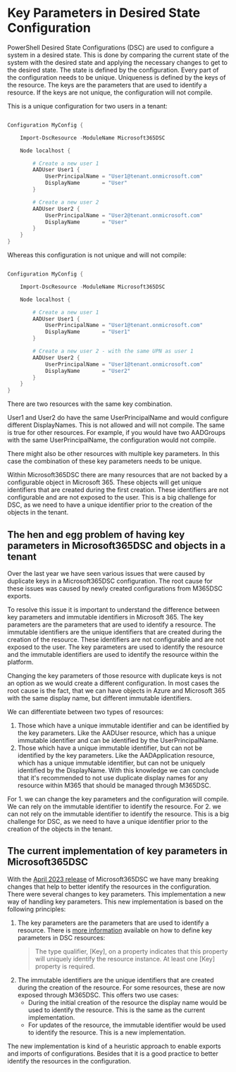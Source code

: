 # Key Parameters in Desired State Configuration

PowerShell Desired State Configurations (DSC) are used to configure a system in a desired state. This is done by comparing the current state of the system with the desired state and applying the necessary changes to get to the desired state. The state is defined by the configuration. Every part of the configuration needs to be unique. Uniqueness is defined by the keys of the resource. The keys are the parameters that are used to identify a resource. If the keys are not unique, the configuration will not compile.

This is a unique configuration for two users in a tenant:

```powershell

Configuration MyConfig {

    Import-DscResource -ModuleName Microsoft365DSC

    Node localhost {

        # Create a new user 1
        AADUser User1 {
            UserPrincipalName = "User1@tenant.onmicrosoft.com"
            DisplayName       = "User"
        }

        # Create a new user 2
        AADUser User2 {
            UserPrincipalName = "User2@tenant.onmicrosoft.com"
            DisplayName       = "User"
        }
    }
}

```

Whereas this configuration is not unique and will not compile:

```powershell

Configuration MyConfig {

    Import-DscResource -ModuleName Microsoft365DSC

    Node localhost {

        # Create a new user 1
        AADUser User1 {
            UserPrincipalName = "User1@tenant.onmicrosoft.com"
            DisplayName       = "User1"
        }

        # Create a new user 2 - with the same UPN as user 1
        AADUser User2 {
            UserPrincipalName = "User1@tenant.onmicrosoft.com"
            DisplayName       = "User2"
        }
    }
}

```

There are two resources with the same key combination.

User1 and User2 do have the same UserPrincipalName and would configure different DisplayNames. This is not allowed and will not compile. The same is true for other resources. For example, if you would have two AADGroups with the same UserPrincipalName, the configuration would not compile.

There might also be other resources with multiple key parameters. In this case the combination of these key parameters needs to be unique.

Within Microsoft365DSC there are many resources that are not backed by a configurable object in Microsoft 365. These objects will get unique identifiers that are created during the first creation. These identifiers are not configurable and are not exposed to the user. This is a big challenge for DSC, as we need to have a unique identifier prior to the creation of the objects in the tenant.

## The hen and egg problem of having key parameters in Microsoft365DSC and objects in a tenant

Over the last year we have seen various issues that were caused by duplicate keys in a Microsoft365DSC configuration. The root cause for these issues was caused by newly created configurations from M365DSC exports.

To resolve this issue it is important to understand the difference between key parameters and immutable identifiers in Microsoft 365. The key parameters are the parameters that are used to identify a resource. The immutable identifiers are the unique identifiers that are created during the creation of the resource. These identifiers are not configurable and are not exposed to the user. The key parameters are used to identify the resource and the immutable identifiers are used to identify the resource within the platform.

Changing the key parameters of those resource with duplicate keys is not an option as we would create a different configuration. In most cases the root cause is the fact, that we can have objects in Azure and Microsoft 365 with the same display name, but different immutable identifiers.

We can differentiate between two types of resources:

1. Those which have a unique immutable identifier and can be identified by the key parameters. Like the AADUser resource, which has a unique immutable identifier and can be identified by the UserPrincipalName.
2. Those which have a unique immutable identifier, but can not be identified by the key parameters. Like the AADApplication resource, which has a unique immutable identifier, but can not be uniquely identified by the DisplayName. With this knowledge we can conclude that it's recommended to not use duplicate display names for any resource within M365 that should be managed through M365DSC.

For 1. we can change the key parameters and the configuration will compile. We can rely on the immutable identifier to identify the resource. For 2. we can not rely on the immutable identifier to identify the resource. This is a big challenge for DSC, as we need to have a unique identifier prior to the creation of the objects in the tenant.

## The current implementation of key parameters in Microsoft365DSC

With the [April 2023 release](../../blog/april-2023-major-release/index.html) of Microsoft365DSC we have many breaking changes that help to better identify the resources in the configuration. There were several changes to key parameters. This implementation  a new way of handling key parameters. This new implementation is based on the following principles:

1. The key parameters are the parameters that are used to identify a resource.
   There is [more information](https://docs.microsoft.com/en-us/powershell/dsc/authoringresourcekey) available on how to define key parameters in DSC resources:
   >The type qualifier, [Key], on a property indicates that this property will uniquely identify the resource instance. At least one [Key] property is required.
2. The immutable identifiers are the unique identifiers that are created during the creation of the resource. For some resources, these are now exposed through M365DSC. This offers two use cases:
   - During the initial creation of the resource the display name would be used to identify the resource. This is the same as the current implementation.
   - For updates of the resource, the immutable identifier would be used to identify the resource. This is a new implementation.

The new implementation is kind of a heuristic approach to enable exports and imports of configurations. Besides that it is a good practice to better identify the resources in the configuration.
